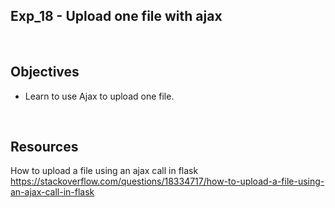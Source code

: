 ## Exp_18 - Upload one file with ajax

<br>

## Objectives

- Learn to use Ajax to upload one file.


<br>

## Resources

How to upload a file using an ajax call in flask<br>
https://stackoverflow.com/questions/18334717/how-to-upload-a-file-using-an-ajax-call-in-flask

